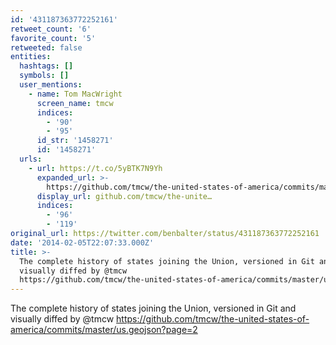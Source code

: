 ```yaml
---
id: '431187363772252161'
retweet_count: '6'
favorite_count: '5'
retweeted: false
entities:
  hashtags: []
  symbols: []
  user_mentions:
    - name: Tom MacWright
      screen_name: tmcw
      indices:
        - '90'
        - '95'
      id_str: '1458271'
      id: '1458271'
  urls:
    - url: https://t.co/5yBTK7N9Yh
      expanded_url: >-
        https://github.com/tmcw/the-united-states-of-america/commits/master/us.geojson?page=2
      display_url: github.com/tmcw/the-unite…
      indices:
        - '96'
        - '119'
original_url: https://twitter.com/benbalter/status/431187363772252161
date: '2014-02-05T22:07:33.000Z'
title: >-
  The complete history of states joining the Union, versioned in Git and
  visually diffed by @tmcw
  https://github.com/tmcw/the-united-states-of-america/commits/master/us.geojson?page=2
---
```


The complete history of states joining the Union, versioned in Git and visually diffed by @tmcw https://github.com/tmcw/the-united-states-of-america/commits/master/us.geojson?page=2